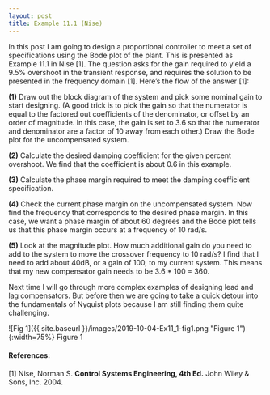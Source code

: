 ```yaml
---
layout: post
title: Example 11.1 (Nise)
---
```


In this post I am going to design a proportional controller to meet a set of specifications using the Bode plot of the plant. This is presented as Example 11.1 in Nise [1]. The question asks for the gain required to yield a 9.5% overshoot in the transient response, and requires the solution to be presented in the frequency domain [1]. Here’s the flow of the answer [1]: 

**(1)** Draw out the block diagram of the system and pick some nominal gain to start designing. (A good trick is to pick the gain so that the numerator is equal to the factored out coefficients of the denominator, or offset by an order of magnitude. In this case, the gain is set to 3.6 so that the numerator and denominator are a factor of 10 away from each other.) Draw the Bode plot for the uncompensated system.         

**(2)** Calculate the desired damping coefficient for the given percent overshoot. We find that the coefficient is about 0.6 in this example.      

**(3)** Calculate the phase margin required to meet the damping coefficient specification.     

**(4)** Check the current phase margin on the uncompensated system. Now find the frequency that corresponds to the desired phase margin. In this case, we want a phase margin of about 60 degrees and the Bode plot tells us that this phase margin occurs at a frequency of 10 rad/s.      

**(5)** Look at the magnitude plot. How much additional gain do you need to add to the system to move the crossover frequency to 10 rad/s? I find that I need to add about 40dB, or a gain of 100, to my current system. This means that my new compensator gain needs to be 3.6 * 100 = 360.          

Next time I will go through more complex examples of designing lead and lag compensators. But before then we are going to take a quick detour into the fundamentals of Nyquist plots because I am still finding them quite challenging. 

![Fig 1]({{ site.baseurl }}/images/2019-10-04-Ex11_1-fig1.png "Figure 1"){:width=75%}
Figure 1

#### References: 

[1] Nise, Norman S. **Control Systems Engineering, 4th Ed.** John Wiley & Sons, Inc. 2004. 


